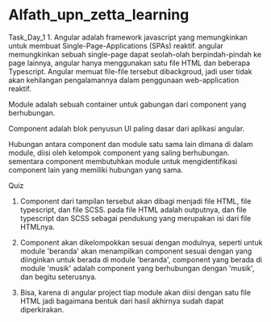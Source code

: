 # Alfath_upn_zetta_learning
Task_Day_1
1.
Angular adalah framework javascript yang memungkinkan untuk membuat Single-Page-Applications (SPAs) reaktif. angular memungkinkan sebuah single-page dapat seolah-olah berpindah-pindah ke page lainnya, angular hanya menggunakan satu file HTML dan beberapa Typescript. Angular memuat file-file tersebut dibackgroud, jadi user tidak akan kehilangan pengalamannya dalam penggunaan web-application reaktif.

Module adalah sebuah container untuk gabungan dari component yang berhubungan.

Component adalah blok penyusun UI paling dasar dari aplikasi angular.

Hubungan antara component dan module satu sama lain dimana di dalam module, diisi oleh kelompok component yang saling berhubungan. sementara component membutuhkan module untuk mengidentifikasi component lain yang memiliki hubungan yang sama.

Quiz
1. Component dari tampilan tersebut akan dibagi menjadi file HTML, file typescript, dan file SCSS. pada file HTML adalah outputnya, dan file typescript dan SCSS sebagai pendukung yang merupakan isi dari file HTMLnya.

2. Component akan dikelompokkan sesuai dengan modulnya, seperti untuk module 'beranda' akan menampilkan component sesuai dengan yang diinginkan untuk berada di module 'beranda', component yang berada di module 'musik' adalah component yang berhubungan dengan 'musik', dan begitu seterusnya.

3. Bisa, karena di angular project tiap module akan diisi dengan satu file HTML jadi bagaimana bentuk dari hasil akhirnya sudah dapat diperkirakan.
